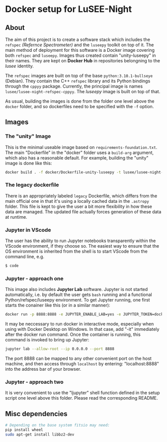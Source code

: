 # Docker setup for LuSEE-Night

## About

The aim of this project is to create a software stack which includes
the `refspec` _(Refernce Spectrometer)_ and the `luseepy` toolkit on top of it.
The main method of deployment for this software is a Docker
image covering both `refspec` and `luseepy`. Images thus created contain "unity-luseepy"
in their names. They are kept on __Docker Hub__ in repositories belongning to the
_lusee_ identity.

The `refspec` images are built on top of the base `python:3.10.1-bullseye` (Debian).
They contain the C++ `refspec` library and its Python bindings through the `cppyy` package.
Currently, the principal image is names `lusee/lusee-night-refspec-cppyy`.
The _luseepy_ image is built on top of that.

As usual, building the images is done from the folder one level above the `docker` folder,
and so dockerfiles need to be specified with the `-f` option.

## Images

### The "unity" Image

This is the minimal useable image based on ```requirements-foundation.txt```.
The main "Dockerfile" in the "docker" folder uses a ```build-arg``` argument,
which also has a reasonable default. For example, building the "unity"
image is done like this:

```bash
docker build . -f docker/Dockerfile-unity-luseepy -t lusee/lusee-night-unity-luseepy:1.0 --build-arg reqs=requirements-unity-luseepy.txt
```


### The legacy dockerfile

There is an appropriately labeled `legacy` Dockerfile, which differs
from the main official one in that it's using a locally cached data in the
`.astropy` folder. This file is kept to give the user a bit more flexibility
in how these data are managed. The updated file actually forces generation
of these data at runtime.

### Jupyter in VScode

The user has the ability to run Jupyter notebooks transparently within the VScode
environment, if they choose so. The easiest way to ensure that the OS environment
is inherited from the shell is to start VScode from the command line, e.g.

```bash
$ code
```


### Jupyter - approach one
This image also includes __Jupyter Lab__ software. Jupyter
is not started automatically, i.e. by default the user gets `bash` running and a functional
Python/refspec/luseepy environment. To get Jupyter running, one first starts the conainer like
this (or in a similar manner):


```bash
docker run -p 8888:8888 -e JUPYTER_ENABLE_LAB=yes -e JUPYTER_TOKEN=docker lusee/lusee-night-unity-luseepy:1.0
```

It may be neccessary to run docker in interactive mode, especially when using with Docker Desktop on Windows. In that case, add "-it" immediately after the docker run command. Once the container is running, this command is invoked to bring up Jupyter:

```bash
jupyter lab --allow-root --ip 0.0.0.0 --port 8888
```

The port 8888 can be mapped to any other convenient port on the host machine,
and then access through `localhost` by entering: "localhost:8888" into the address bar of your browser.

### Jupyter - approach two

It is very convenient to use the "ljupyter" shell function defined in the setup script
one level above this folder. Please read the corresponding README.

## Misc dependencies

```bash
# Depending on the base system fitsio may need:
pip install wheel
sudo apt-get install libbz2-dev
```


